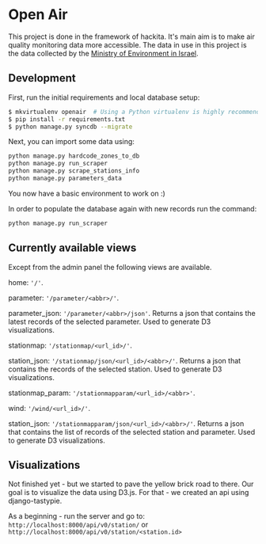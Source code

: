 # Open Air

This project is done in the framework of hackita.
It's main aim is to make air quality monitoring data more accessible.
The data in use in this project is the data collected by the 
[Ministry of Environment in Israel](http://www.svivaaqm.net/).


## Development

First, run the initial requirements and local database setup:

```bash
$ mkvirtualenv openair  # Using a Python virtualenv is highly recommended
$ pip install -r requirements.txt
$ python manage.py syncdb --migrate
```

Next, you can import some data using:

```bash
python manage.py hardcode_zones_to_db
python manage.py run_scraper
python manage.py scrape_stations_info
python manage.py parameters_data
```

You now have a basic environment to work on :)

In order to populate the database again with new records run the command:

```bash
python manage.py run_scraper
```

## Currently available views

Except from the admin panel the following views are available.

home:
``'/'``.

parameter:
``'/parameter/<abbr>/'``.

parameter_json:
``'/parameter/<abbr>/json'``. Returns a json that contains the latest records of the
selected parameter. Used to generate D3 visualizations.

stationmap:
``'/stationmap/<url_id>/'``.

station_json:
``'/stationmap/json/<url_id>/<abbr>/'``. Returns a json that contains the records of the
selected station. Used to generate D3 visualizations.

stationmap_param:
``'/stationmapparam/<url_id>/<abbr>'``.

wind:
``'/wind/<url_id>/'``.

station_json:
``'/stationmapparam/json/<url_id>/<abbr>/'``. Returns a json that contains the list of records of the
selected station and parameter. Used to generate D3 visualizations.


## Visualizations

Not finished yet - but we started to pave the yellow brick road to there.
Our goal is to visualize the data using D3.js. For that - we created an api 
using django-tastypie.

As a beginning - run the server and go to: ``http://localhost:8000/api/v0/station/`` 
or ``http://localhost:8000/api/v0/station/<station.id>``
